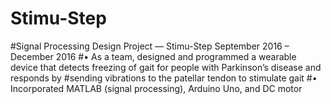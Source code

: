 # Stimu-Step
#Signal Processing Design Project — Stimu-Step	    	              		                        September 2016 – December 2016
#•	As a team, designed and programmed a wearable device that detects freezing of gait for people with Parkinson’s disease and responds by #sending vibrations to the patellar tendon to stimulate gait 
#•	Incorporated MATLAB (signal processing), Arduino Uno, and DC motor
